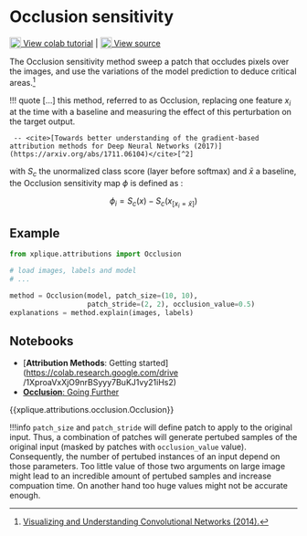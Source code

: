 # Occlusion sensitivity

<sub><img src="https://upload.wikimedia.org/wikipedia/commons/d/d0/Google_Colaboratory_SVG_Logo.svg" width="20"></sub>[ View colab tutorial](https://colab.research.google.com/drive/15xmmlxQkNqNuXgHO51eKogXvLgs-sG4q?authuser=1) | <sub><img src="https://github.githubassets.com/images/modules/logos_page/GitHub-Mark.png" width="20"></sub>[ View source](https://github.com/deel-ai/xplique/blob/master/xplique/attributions/occlusion.py)

The Occlusion sensitivity method sweep a patch that occludes pixels over the
images, and use the variations of the model prediction to deduce critical areas.[^1]

!!! quote
    \[...] this method, referred to as Occlusion, replacing one feature $x_i$ at the time with a
     baseline and measuring the effect of this perturbation on the target output.

     -- <cite>[Towards better understanding of the gradient-based attribution methods for Deep Neural Networks (2017)](https://arxiv.org/abs/1711.06104)</cite>[^2]


with $S_c$ the unormalized class score (layer before softmax) and $\bar{x}$ a baseline, the Occlusion
sensitivity map $\phi$ is defined as :

$$ \phi_i = S_c(x) - S_c(x_{[x_i = \bar{x}]}) $$

## Example

```python
from xplique.attributions import Occlusion

# load images, labels and model
# ...

method = Occlusion(model, patch_size=(10, 10),
                   patch_stride=(2, 2), occlusion_value=0.5)
explanations = method.explain(images, labels)
```

## Notebooks

- [**Attribution Methods**: Getting started](https://colab.research.google.com/drive
/1XproaVxXjO9nrBSyyy7BuKJ1vy21iHs2)
- [**Occlusion**: Going Further](https://colab.research.google.com/drive/15xmmlxQkNqNuXgHO51eKogXvLgs-sG4q?authuser=1)

{{xplique.attributions.occlusion.Occlusion}}

[^1]: [Visualizing and Understanding Convolutional Networks (2014).](https://arxiv.org/abs/1311.2901)
[^2]: [Towards better understanding of gradient-based attribution methods for Deep Neural Networks](https://arxiv.org/abs/1711.06104)

!!!info
    `patch_size` and `patch_stride` will define patch to apply to the original input. Thus, a combination of patches will generate pertubed samples of the original input (masked by patches with `occlusion_value` value).
    Consequently, the number of pertubed instances of an input depend on those parameters. Too little value of those two arguments on large image might lead to an incredible amount of pertubed samples and increase compuation time. On another hand too huge values might not be accurate enough.

